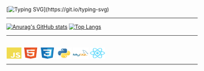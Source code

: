 [![Typing SVG](https://readme-typing-svg.demolab.com?font=Lobster&size=40&duration=2000&pause=2000&vCenter=true&width=1000&lines=Ol%C3%A1%2C+meu+nome+%C3%A9+Anderson.;Tenho+17+anos.;Sou+técnico+em+Desenvolvimento+de+Sistemas.)](https://git.io/typing-svg)

<hr></hr>

[![Anurag's GitHub stats](https://github-readme-stats.vercel.app/api?username=AndersonKFG)](https://github.com/anuraghazra/github-readme-stats)
[![Top Langs](https://github-readme-stats.vercel.app/api/top-langs/?username=AndersonKFG&hide_progress=false)](https://github.com/AndersonKFG/github-readme-stats)
<hr>

<div style="display: inline_block"><br>
  <img align="center" alt="And-Js" height="30" width="40" src="https://raw.githubusercontent.com/devicons/devicon/master/icons/javascript/javascript-plain.svg">
  <img align="center" alt="And-HTML" height="30" width="40" src="https://raw.githubusercontent.com/devicons/devicon/master/icons/html5/html5-original.svg">
  <img align="center" alt="And-CSS" height="30" width="40" src="https://raw.githubusercontent.com/devicons/devicon/master/icons/css3/css3-original.svg">
  <img align="center" alt="And-Python" height="30" width="40" src="https://raw.githubusercontent.com/devicons/devicon/master/icons/python/python-original.svg">
  <img align="center" alt="And-Mysql" height="30" width="40" src="https://github.com/devicons/devicon/blob/master/icons/mysql/mysql-original-wordmark.svg">
  <img align="center" alt="And-React" height="30" width="40" src="https://github.com/devicons/devicon/blob/master/icons/react/react-original.svg">
  
</div>
<hr></hr>
